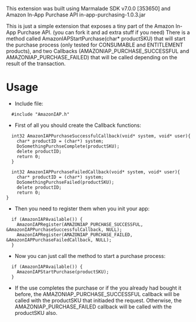This extension was built using Marmalade SDK v7.0.0 [353650] and Amazon In-App Purchase API in-app-purchasing-1.0.3.jar

This is just a simple extension that exposes a tiny part of the Amazon In-App Purchase API. (you can fork it and ad extra stuff if you need)
There is a method called AmazonIAPStartPurchase(char* productSKU) that will start the purchase process (only tested for CONSUMABLE and ENTITLEMENT products), and two Callbacks (AMAZONIAP_PURCHASE_SUCCESSFUL and AMAZONIAP_PURCHASE_FAILED) that will be called depending on the result of the transaction.


Usage
========================

- Include file:

```
  #include "AmazonIAP.h"
```


- First of all you should create the Callback functions:
```
  int32 AmazonIAPPurchaseSuccessfulCallback(void* system, void* user){
    char* productID = (char*) system;
    DoSomethingPurchseComplete(productSKU);
    delete productID;
    return 0;
  }

  int32 AmazonIAPPurchaseFailedCallback(void* system, void* user){
    char* productID = (char*) system;
    DoSomethingPurchseFailed(productSKU);
    delete productID;
    return 0;
}
```

- Then you need to register them when you init your app:
```
  if (AmazonIAPAvailable()) {
    AmazonIAPRegister(AMAZONIAP_PURCHASE_SUCCESSFUL, &AmazonIAPPurchaseSuccessfulCallback, NULL);
    AmazonIAPRegister(AMAZONIAP_PURCHASE_FAILED, &AmazonIAPPurchaseFailedCallback, NULL);
  }
```

- Now you can just call the method to start a purchase process:
```
  if (AmazonIAPAvailable()) {
    AmazonIAPStartPurchase(productSKU);
  }
```

- If the use completes the purchase or if the you already had bought it before, the AMAZONIAP_PURCHASE_SUCCESSFUL callback will be called with the productSKU that initiaded the request. Otherwise, the AMAZONIAP_PURCHASE_FAILED callback will be called with the productSKU also.

